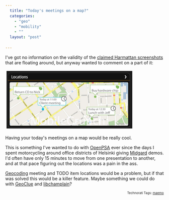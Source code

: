```yaml
---
  title: "Today's meetings on a map?"
  categories: 
    - "geo"
    - "mobility"
    - ""
  layout: "post"

---
```

<p>
I've got no information on the validity of the <a href="http://gizmodo.com/5260260/nokias-leaked-future-tablet-screenshot-large-smartphone">claimed Harmattan screenshots</a> that are floating around, but anyway wanted to comment on a part of it:
</p><p>
<img src="/files/possible-harmattan-activity-map.jpg" height="181" width="398" border="1" hspace="4" vspace="4" alt="Today's activities on a map" title="Today's activities on a map" />
</p><p>
Having your today's meetings on a map would be really cool.
</p><p>
This is something I've wanted to do with <a href="http://www.openpsa.org/">OpenPSA</a> ever since the days I spent motorcycling around office districts of Helsinki giving <a href="http://www.midgard-project.org/">Midgard</a> demos. I'd often have only 15 minutes to move from one presentation to another, and at that pace figuring out the locations was a pain in the ass.
</p><p>
<a href="http://en.wikipedia.org/wiki/Geocoding">Geocoding</a> meeting and TODO item locations would be a problem, but if that was solved this would be a killer feature. Maybe something we could do with <a href="http://folks.o-hand.com/jku/geoclue-docs/Geocode.html">GeoClue</a> and <a href="http://projects.gnome.org/libchamplain/">libchamplain</a>?
</p>
<!-- technorati tags start --><p style="text-align:right;font-size:10px;">Technorati Tags: <a href="http://www.technorati.com/tag/maemo" rel="tag">maemo</a></p><!-- technorati tags end -->